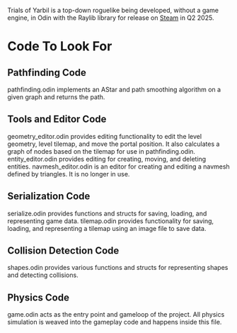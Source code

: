 Trials of Yarbil is a top-down roguelike being developed, without a game engine, in Odin with the Raylib library for release on [Steam](https://store.steampowered.com/app/3320710/Trials_of_Yarbil/) in Q2 2025.

# Code To Look For
## Pathfinding Code
pathfinding.odin implements an AStar and path smoothing algorithm on a given graph and returns the path.

## Tools and Editor Code
geometry_editor.odin provides editing functionality to edit the level geometry, level tilemap, and move the portal position. It also calculates a graph of nodes based on the tilemap for use in pathfinding.odin.
entity_editor.odin provides editing for creating, moving, and deleting entities.
navmesh_editor.odin is an editor for creating and editing a navmesh defined by triangles. It is no longer in use.

## Serialization Code
serialize.odin provides functions and structs for saving, loading, and representing game data.
tilemap.odin provides functionality for saving, loading, and representing a tilemap using an image file to save data.

## Collision Detection Code
shapes.odin provides various functions and structs for representing shapes and detecting collisions.

## Physics Code
game.odin acts as the entry point and gameloop of the project. All physics simulation is weaved into the gameplay code and happens inside this file.
